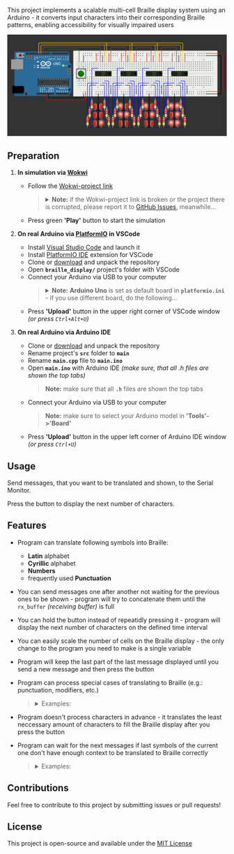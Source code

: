 This project implements a scalable multi-cell Braille display system using an Arduino - it converts input characters into their corresponding Braille patterns, enabling accessibility for visually impaired users

![project breadboard scheme](assets/image.png)

## Preparation

1. **In simulation via [Wokwi](https://wokwi.com)**
    - Follow the [Wokwi-project link](https://wokwi.com/projects/410634164212519937)
        <blockquote>
        <details>
        <summary>
        <b>Note:</b> if the Wokwi-project link is broken or the project there is corrupted, please report it to <a href="https://github.com/dakalamin/braille_display/issues">GitHub Issues</a>, meanwhile...
        </summary>
        <ul>
        <li>Clone or <a href="https://github.com/dakalamin/braille_display/archive/refs/heads/main.zip">download</a> and unpack the repository</li>
        <li>Start a <a href="https://wokwi.com/projects/new/blank">blank Wokwi-project</a></li>
        <li>Select <b><code>diagram.json</code></b> tab</li>
        <li>Press ⏷ button to the right of <b>'Library Manager'</b> tab, then - <b>'Delete'</b> and confirm</li>
        <li>Press ⏷ button once again, then - <b>'Upload file(s)...'</b></li>
        <li>Select all files from the project's <b><code>src</code></b> folder and confirm</li>
        </ul>
        </details>
        </blockquote>
    - Press green **'Play'** button to start the simulation 

2. **On real Arduino via [PlatformIO](https://platformio.org) in VSCode**
    - Install [Visual Studio Code](https://code.visualstudio.com) and launch it
    - Install [PlatformIO IDE](https://marketplace.visualstudio.com/items?itemName=platformio.platformio-ide) extension for VSCode
    - Clone or [download](https://github.com/dakalamin/braille_display/archive/refs/heads/main.zip) and unpack the repository
    - Open **`braille_display/`** project's folder with VSCode
    - Connect your Arduino via USB to your computer
        <blockquote>
        <details>
        <summary>
        <b>Note:</b> <b>Arduino Uno</b> is set as default board in <b><code>platformio.ini</code></b> - if you use different board, do the following...
        </summary>
        <ul>
        <li>Click <b>'View'->'Command Palette...'</b> <i>(or press <code>Ctrl+Shift+P</code>)</i></li>
        <li>Paste <code>> PlatformIO: PlatformIO Home</code> and press <code>Enter</code></li>
        <li>Select <b>'Projects'</b> tab on the left</li>
        <li>Search for the <b>braille_display</b> project and click <b>'Configure'</b></li>
        <li>Choose your board in <b>'Platform Options'->'board'</b></li>
        <li><b>IMPORTANT:</b> Click <b>'Save'</b> in the upper right corner</li>
        </ul>
        </details>
        </blockquote>
    - Press **'Upload'** button in the upper right corner of VSCode window *(or press `Ctrl+Alt+U`)*

2. **On real Arduino via Arduino IDE**
    - Clone or [download](https://github.com/dakalamin/braille_display/archive/refs/heads/main.zip) and unpack the repository
    - Rename project's **`src`** folder to **`main`**
    - Rename **`main.cpp`** file to **`main.ino`**
    - Open **`main.ino`** with Arduino IDE *(make sure, that all .h files are shown the top tabs)*
        <blockquote>
        <b>Note:</b> make sure that all <b><code>.h</code></b> files are shown the top tabs
        </blockquote>
    - Connect your Arduino via USB to your computer
        <blockquote>
        <b>Note:</b> make sure to select your Arduino model in <b>'Tools'->'Board'</b>
        </blockquote>
    - Press **'Upload'** button in the upper left corner of Arduino IDE window *(or press `Ctrl+U`)*

## Usage

Send messages, that you want to be translated and shown, to the Serial Monitor.

Press the button to display the next number of characters.

## Features

- Program can translate following symbols into Braille:
    - **Latin** alphabet
    - **Cyrillic** alphabet
    - **Numbers**
    - frequently used **Punctuation**

- You can send messages one after another not waiting for the previous ones to be shown - program will try to concatenate them until the `rx_buffer` *(receiving buffer)* is full

- You can hold the button instead of repeatidly pressing it - program will display the next number of characters on the defined time interval

- You can easily scale the number of cells on the Braille display - the only change to the program you need to make is a single variable

- Program will keep the last part of the last message displayed until you send a new message and then press the button

- Program can process special cases of translating to Braille (e.g.: punctuation, modifiers, etc.)
    <blockquote>
    <details>
    <summary>Examples:</summary>
    <ul>
    <li>capital modifier is required before capital letters: <b>'XyZ'</b> -> <b><u>⠠</u>⠭⠽<u>⠠</u>⠵</b></li>
    <li>numeric modifier is required before numbers: <b>'a 12'</b> -> <b>⠁ <u>⠼</u>⠁⠃</b></li>
    <li><b>.</b> (dot) symbol has different translations:<ul>
    <li><b>'N.o'</b> -> <b>⠠⠝<u>⠲</u>⠕</b> <i>(a grammatical dot)</i></li>
    <li><b>'8.9'</b> -> <b>⠼⠓<u>⠨</u>⠊</b> <i>(a decimal dot)</i></li>
    </ul></li>
    <li><b>*</b> (asterisk) symbol is translated into a doubled <b>⠔</b> Braille pattern: <b>'5 * 6'</b>-> <b>⠼⠑ <u>⠔⠔</u> ⠼⠋</b></li>
    <li><b>"</b> (quote) symbol's Braille pattern alternates on opens and closes: <b>'m "q" n'</b> -> <b>⠍ <u>⠦</u>⠟<u>⠴</u> ⠝</b></li>
    <li>quote, unpaired until EOM, can be paired automatically: <b>'"k'</b> -> <b>⠦⠅<u>⠴</u></b></li>
    </ul>
    </details>
    </blockquote>

- Program doesn't process characters in advance - it translates the least neccessary amount of characters to fill the Braille display after you press the button

- Program can wait for the next messages if last symbols of the current one don't have enough context to be translated to Braille correctly
    <blockquote>
    <details>
    <summary>Examples:</summary>
    first comes <b>'30<u>.</u>'</b> message
    <br><b>.</b> symbol doesn't have enough context in this message for now
    <br>program shows <b>⠼⠉⠚</b> (without <b>.</b> symbol) and waits for the next message:
    <ul>
    <li>then comes <b>'25'</b> message -> program shows <b><u>⠨</u>⠃⠑</b> <i>(decimal dot)</i></li>
    <b>-or-</b>
    <li>then comes <b>' re'</b> message -> program shows <b><u>⠲</u>⠗⠑</b> <i>(grammatical dot)</i></li>
    </ul>
    </details>
    </blockquote>



## Contributions

Feel free to contribute to this project by submitting issues or pull requests!

## License

This project is open-source and available under the [MIT License](LICENSE)
